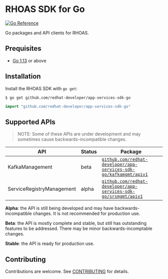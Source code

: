 # RHOAS SDK for Go

[![Go Reference](https://pkg.go.dev/badge/github.com/redhat-developer/app-services-sdk-go.svg)](https://pkg.go.dev/github.com/redhat-developer/app-services-sdk-go)

Go packages and API clients for RHOAS.

## Prequisites

- [Go 1.13](https://golang.org/doc/go1.13) or above

## Installation

Install the RHOAS SDK with `go get`:

```shell
$ go get github.com/redhat-developer/app-services-sdk-go
```

```go
import "github.com/redhat-developer/app-services-sdk-go"
```

## Supported APIs

> NOTE: Some of these APIs are under development and may sometimes cause backwards-incompatible changes.


| API                       | Status | Package |
|---------------------------|--------|---------|
| KafkaManagement           | beta |  [`github.com/redhat-developer/app-services-sdk-go/kafkamgmt/apiv1`](https://pkg.go.dev/github.com/redhat-developer/app-services-sdk-go/kafkamgmt/apiv1)      |
| ServiceRegistryManagement | alpha  |  [`github.com/redhat-developer/app-services-sdk-go/srsmgmt/apiv1`](https://pkg.go.dev/github.com/redhat-developer/app-services-sdk-go/srsmgmt/apiv1)       |

**Alpha**: the API is still being developed and may have backwards-incompatible changes. It is not recommended for production use.

**Beta**: the API is mostly complete and stable, but still has outstanding features to be addressed. There may be minor backwards-incomptable changes.

**Stable**: the API is ready for production use.

## Contributing

Contributions are welcome. See [CONTRIBUTING](CONTRIBUTING.md) for details.